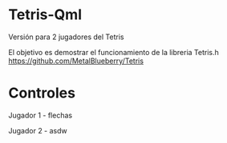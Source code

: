 # Tetris-Qml
Versión para 2 jugadores del Tetris

El objetivo es demostrar el funcionamiento de la libreria Tetris.h
https://github.com/MetalBlueberry/Tetris

# Controles

Jugador 1 - flechas

Jugador 2 - asdw
